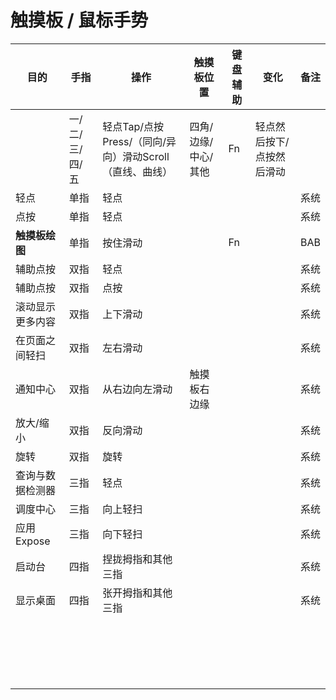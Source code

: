 # 触摸板 / 鼠标手势

| 目的 | 手指   | 操作  | 触摸板位置  | 键盘辅助 | 变化      | 备注 |
| --- | ----- | ----- | ---------- | -------- | ------ | --- |
|  | 一/二/三/四/五 | 轻点Tap/点按Press/（同向/异向）滑动Scroll（直线、曲线） | 四角/边缘/中心/其他 | Fn       | 轻点然后按下/点按然后滑动 | |
| 轻点 | 单指 | 轻点 | |||系统|
| 点按 | 单指 | 轻点 | |||系统|
| **触摸板绘图** | 单指 | 按住滑动 | |Fn||BAB|
| 辅助点按 | 双指 | 轻点 | |||系统|
| 辅助点按 | 双指 | 点按 | |||系统|
| 滚动显示更多内容 | 双指 | 上下滑动 | |||系统|
| 在页面之间轻扫 | 双指 | 左右滑动 | |||系统|
| 通知中心 | 双指 | 从右边向左滑动 | 触摸板右边缘 |||系统|
| 放大/缩小 | 双指 | 反向滑动 | | | | 系统 |
| 旋转 | 双指 | 旋转 | | | | 系统 |
| 查询与数据检测器 | 三指 | 轻点 | | | | 系统 |
| 调度中心 | 三指 | 向上轻扫 | | | | 系统 |
| 应用 Expose | 三指 | 向下轻扫 | | | | 系统 |
| 启动台 | 四指 | 捏拢拇指和其他三指 | | | | 系统 |
| 显示桌面 | 四指 | 张开拇指和其他三指 | | | | 系统 |
| | | | | | | |
| | | | | | | |
| | | | | | | |
| | | | | | | |
| | | | | | | |
| | | | | | | |
| | | | | | | |
| | | | | | | |
| | | | | | | |
| | | | | | | |
| | | | | | | |
| | | | | | | |
| | | | | | | |
| | | | | | | |
| | | | | | | |
| | | | | | | |
| | | | | | | |
| | | | | | | |
| | | | | | | |

